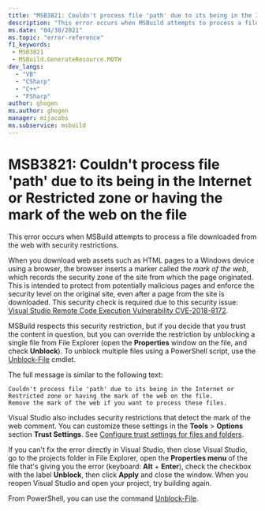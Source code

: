```yaml
---
title: "MSB3821: Couldn't process file 'path' due to its being in the Internet or Restricted zone or having the mark of the web on the file"
description: "This error occurs when MSBuild attempts to process a file downloaded from the web with security restrictions."
ms.date: "04/30/2021"
ms.topic: "error-reference"
f1_keywords:
 - MSB3821
 - MSBuild.GenerateResource.MOTW
dev_langs:
  - "VB"
  - "CSharp"
  - "C++"
  - "FSharp"
author: ghogen
ms.author: ghogen
manager: mijacobs
ms.subservice: msbuild
---
```

# MSB3821: Couldn't process file 'path' due to its being in the Internet or Restricted zone or having the mark of the web on the file

This error occurs when MSBuild attempts to process a file downloaded from the web with security restrictions.

When you download web assets such as HTML pages to a Windows device using a browser, the browser inserts a marker called the *mark of the web*, which records the security zone of the site from which the page originated. This is intended to protect from potentially malicious pages and enforce the security level on the original site, even after a page from the site is downloaded. This security check is required due to this security issue: [Visual Studio Remote Code Execution Vulnerability CVE-2018-8172](https://msrc.microsoft.com/update-guide/vulnerability/CVE-2018-8172).

 MSBuild respects this security restriction, but if you decide that you trust the content in question, but you can override the restriction by unblocking a single file from File Explorer (open the **Properties** window on the file, and check **Unblock**). To unblock multiple files using a PowerShell script, use the [Unblock-File](/powershell/module/microsoft.powershell.utility/unblock-file) cmdlet.

The full message is similar to the following text:

```output
Couldn't process file 'path' due to its being in the Internet or Restricted zone or having the mark of the web on the file.
Remove the mark of the web if you want to process these files.
```

Visual Studio also includes security restrictions that detect the mark of the web comment. You can customize these settings in the **Tools** > **Options** section **Trust Settings**. See [Configure trust settings for files and folders](../../ide/reference/trust-settings.md).

If you can't fix the error directly in Visual Studio, then close Visual Studio, go to the projects folder in File Explorer, open the **Properties menu** of the file that's giving you the error (keyboard: **Alt** + **Enter**), check the checkbox with the label **Unblock**, then click **Apply** and close the window.  When you reopen Visual Studio and open your project, try building again.

From PowerShell, you can use the command [Unblock-File](/powershell/module/microsoft.powershell.utility/unblock-file).
